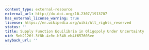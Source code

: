 ```yaml
---
content_type: external-resource
external_url: http://dx.doi.org/10.2307/1913707
has_external_license_warning: true
license: https://en.wikipedia.org/wiki/All_rights_reserved
status: ''
title: Supply Function Equilibria in Oligopoly Under Uncertainty
uid: 5eb2126f-3f8b-4c0c-b540-eb4f657603ee
wayback_url: ''
---
```

